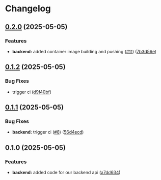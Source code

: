 # Changelog

## [0.2.0](https://github.com/mischavandenburg/devops-study-app/compare/backend-v0.1.2...backend-v0.2.0) (2025-05-05)


### Features

* **backend:** added container image building and pushing ([#11](https://github.com/mischavandenburg/devops-study-app/issues/11)) ([7b3d56e](https://github.com/mischavandenburg/devops-study-app/commit/7b3d56e8446385c050e767408af6dc166ac3d5ac))

## [0.1.2](https://github.com/mischavandenburg/devops-study-app/compare/backend-v0.1.1...backend-v0.1.2) (2025-05-05)


### Bug Fixes

* trigger ci ([d9f40bf](https://github.com/mischavandenburg/devops-study-app/commit/d9f40bf1972ec4a12650534816b499d42b144df1))

## [0.1.1](https://github.com/mischavandenburg/devops-study-app/compare/backend-v0.1.0...backend-v0.1.1) (2025-05-05)


### Bug Fixes

* **backend:** trigger ci ([#8](https://github.com/mischavandenburg/devops-study-app/issues/8)) ([56d4ecd](https://github.com/mischavandenburg/devops-study-app/commit/56d4ecd8f532cd8b5740779ed927e70aa3ce25fb))

## 0.1.0 (2025-05-05)


### Features

* **backend:** added code for our backend api ([a7dd634](https://github.com/mischavandenburg/devops-study-app/commit/a7dd634daa981b370a9f5b19ecf06fa88345dc69))
